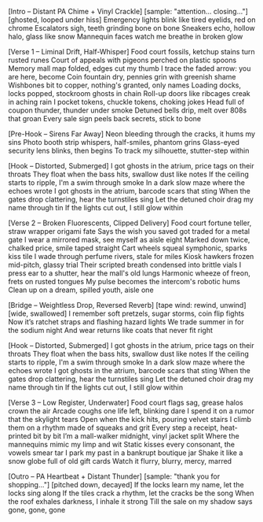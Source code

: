 [Intro – Distant PA Chime + Vinyl Crackle]
[sample: "attention... closing..."] [ghosted, looped under hiss]
Emergency lights blink like tired eyelids, red on chrome
Escalators sigh, teeth grinding bone on bone
Sneakers echo, hollow halo, glass like snow
Mannequin faces watch me breathe in broken glow

[Verse 1 – Liminal Drift, Half-Whisper]
Food court fossils, ketchup stains turn rusted runes
Court of appeals with pigeons perched on plastic spoons
Memory mall map folded, edges cut my thumb
I trace the faded arrow: you are here, become
Coin fountain dry, pennies grin with greenish shame
Wishbones bit to copper, nothing's granted, only names
Loading docks, locks popped, stockroom ghosts in chain
Roll-up doors like ribcages creak in aching rain
I pocket tokens, chuckle tokens, choking jokes
Head full of coupon thunder, thunder under smoke
Detuned bells drip, melt over 808s that groan
Every sale sign peels back secrets, stick to bone

[Pre-Hook – Sirens Far Away]
Neon bleeding through the cracks, it hums my sins
Photo booth strip whispers, half-smiles, phantom grins
Glass-eyed security lens blinks, then begins
To track my silhouette, stutter-step within

[Hook – Distorted, Submerged]
I got ghosts in the atrium, price tags on their throats
They float when the bass hits, swallow dust like notes
If the ceiling starts to ripple, I'm a swim through smoke
In a dark slow maze where the echoes wrote
I got ghosts in the atrium, barcode scars that sting
When the gates drop clattering, hear the turnstiles sing
Let the detuned choir drag my name through tin
If the lights cut out, I still glow within

[Verse 2 – Broken Fluorescents, Clipped Delivery]
Food court fortune teller, straw wrapper origami fate
Says the wish you saved got traded for a metal gate
I wear a mirrored mask, see myself as aisle eight
Marked down twice, chalked price, smile taped straight
Cart wheels squeal symphonic, sparks kiss tile
I wade through perfume rivers, stale for miles
Kiosk hawkers frozen mid-pitch, glassy trial
Their scripted breath condensed into brittle vials
I press ear to a shutter, hear the mall's old lungs
Harmonic wheeze of freon, frets on rusted tongues
My pulse becomes the intercom's robotic hums
Clean up on a dream, spilled youth, aisle one

[Bridge – Weightless Drop, Reversed Reverb]
[tape wind: rewind, unwind] [wide, swallowed]
I remember soft pretzels, sugar storms, coin flip fights
Now it’s ratchet straps and flashing hazard lights
We trade summer in for the sodium night
And wear returns like coats that never fit right

[Hook – Distorted, Submerged]
I got ghosts in the atrium, price tags on their throats
They float when the bass hits, swallow dust like notes
If the ceiling starts to ripple, I'm a swim through smoke
In a dark slow maze where the echoes wrote
I got ghosts in the atrium, barcode scars that sting
When the gates drop clattering, hear the turnstiles sing
Let the detuned choir drag my name through tin
If the lights cut out, I still glow within

[Verse 3 – Low Register, Underwater]
Food court flags sag, grease halos crown the air
Arcade coughs one life left, blinking dare
I spend it on a rumor that the skylight tears
Open when the kick hits, pouring velvet stairs
I climb them on a rhythm made of squeaks and grit
Every step a receipt, heat-printed bit by bit
I’m a mall-walker midnight, vinyl jacket split
Where the mannequins mimic my limp and wit
Static kisses every consonant, the vowels smear tar
I park my past in a bankrupt boutique jar
Shake it like a snow globe full of old gift cards
Watch it flurry, blurry, mercy, marred

[Outro – PA Heartbeat + Distant Thunder]
[sample: "thank you for shopping..."] [pitched down, decayed]
If the locks learn my name, let the locks sing along
If the tiles crack a rhythm, let the cracks be the song
When the roof exhales darkness, I inhale it strong
Till the sale on my shadow says gone, gone, gone
